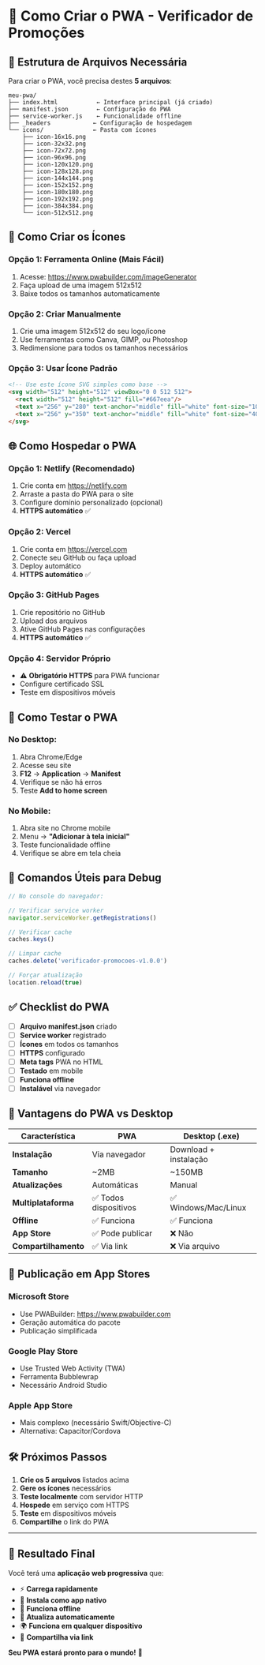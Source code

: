# 📱 Como Criar o PWA - Verificador de Promoções

## 📁 **Estrutura de Arquivos Necessária**

Para criar o PWA, você precisa destes **5 arquivos**:

```
meu-pwa/
├── index.html           ← Interface principal (já criado)
├── manifest.json        ← Configuração do PWA
├── service-worker.js    ← Funcionalidade offline
├── _headers            ← Configuração de hospedagem
└── icons/              ← Pasta com ícones
    ├── icon-16x16.png
    ├── icon-32x32.png
    ├── icon-72x72.png
    ├── icon-96x96.png
    ├── icon-120x120.png
    ├── icon-128x128.png
    ├── icon-144x144.png
    ├── icon-152x152.png
    ├── icon-180x180.png
    ├── icon-192x192.png
    ├── icon-384x384.png
    └── icon-512x512.png
```

## 🎨 **Como Criar os Ícones**

### **Opção 1: Ferramenta Online (Mais Fácil)**
1. Acesse: https://www.pwabuilder.com/imageGenerator
2. Faça upload de uma imagem 512x512
3. Baixe todos os tamanhos automaticamente

### **Opção 2: Criar Manualmente**
1. Crie uma imagem 512x512 do seu logo/ícone
2. Use ferramentas como Canva, GIMP, ou Photoshop
3. Redimensione para todos os tamanhos necessários

### **Opção 3: Usar Ícone Padrão**
```html
<!-- Use este ícone SVG simples como base -->
<svg width="512" height="512" viewBox="0 0 512 512">
  <rect width="512" height="512" fill="#667eea"/>
  <text x="256" y="280" text-anchor="middle" fill="white" font-size="100" font-family="Arial">🔍</text>
  <text x="256" y="350" text-anchor="middle" fill="white" font-size="40" font-family="Arial">PWA</text>
</svg>
```

## 🌐 **Como Hospedar o PWA**

### **Opção 1: Netlify (Recomendado)**
1. Crie conta em https://netlify.com
2. Arraste a pasta do PWA para o site
3. Configure domínio personalizado (opcional)
4. **HTTPS automático** ✅

### **Opção 2: Vercel**
1. Crie conta em https://vercel.com
2. Conecte seu GitHub ou faça upload
3. Deploy automático
4. **HTTPS automático** ✅

### **Opção 3: GitHub Pages**
1. Crie repositório no GitHub
2. Upload dos arquivos
3. Ative GitHub Pages nas configurações
4. **HTTPS automático** ✅

### **Opção 4: Servidor Próprio**
- ⚠️ **Obrigatório HTTPS** para PWA funcionar
- Configure certificado SSL
- Teste em dispositivos móveis

## 🧪 **Como Testar o PWA**

### **No Desktop:**
1. Abra Chrome/Edge
2. Acesse seu site
3. **F12** → **Application** → **Manifest**
4. Verifique se não há erros
5. Teste **Add to home screen**

### **No Mobile:**
1. Abra site no Chrome mobile
2. Menu → **"Adicionar à tela inicial"**
3. Teste funcionalidade offline
4. Verifique se abre em tela cheia

## 🔧 **Comandos Úteis para Debug**

```javascript
// No console do navegador:

// Verificar service worker
navigator.serviceWorker.getRegistrations()

// Verificar cache
caches.keys()

// Limpar cache
caches.delete('verificador-promocoes-v1.0.0')

// Forçar atualização
location.reload(true)
```

## ✅ **Checklist do PWA**

- [ ] **Arquivo manifest.json** criado
- [ ] **Service worker** registrado
- [ ] **Ícones** em todos os tamanhos
- [ ] **HTTPS** configurado
- [ ] **Meta tags** PWA no HTML
- [ ] **Testado** em mobile
- [ ] **Funciona offline**
- [ ] **Instalável** via navegador

## 🎯 **Vantagens do PWA vs Desktop**

| Característica | PWA | Desktop (.exe) |
|----------------|-----|----------------|
| **Instalação** | Via navegador | Download + instalação |
| **Tamanho** | ~2MB | ~150MB |
| **Atualizações** | Automáticas | Manual |
| **Multiplataforma** | ✅ Todos dispositivos | ✅ Windows/Mac/Linux |
| **Offline** | ✅ Funciona | ✅ Funciona |
| **App Store** | ✅ Pode publicar | ❌ Não |
| **Compartilhamento** | ✅ Via link | ❌ Via arquivo |

## 🚀 **Publicação em App Stores**

### **Microsoft Store**
- Use PWABuilder: https://www.pwabuilder.com
- Geração automática do pacote
- Publicação simplificada

### **Google Play Store**
- Use Trusted Web Activity (TWA)
- Ferramenta Bubblewrap
- Necessário Android Studio

### **Apple App Store**
- Mais complexo (necessário Swift/Objective-C)
- Alternativa: Capacitor/Cordova

## 🛠️ **Próximos Passos**

1. **Crie os 5 arquivos** listados acima
2. **Gere os ícones** necessários
3. **Teste localmente** com servidor HTTP
4. **Hospede** em serviço com HTTPS
5. **Teste** em dispositivos móveis
6. **Compartilhe** o link do PWA

---

## 🎉 **Resultado Final**

Você terá uma **aplicação web progressiva** que:
- ⚡ **Carrega rapidamente**
- 📱 **Instala como app nativo**
- 🔄 **Funciona offline**
- 🔄 **Atualiza automaticamente**
- 🌍 **Funciona em qualquer dispositivo**
- 🔗 **Compartilha via link**

**Seu PWA estará pronto para o mundo!** 🌟